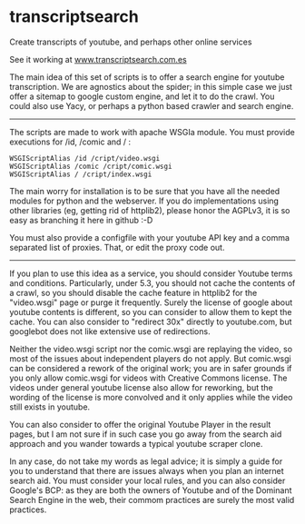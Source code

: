 transcriptsearch
================

Create transcripts of youtube, and perhaps other online services

See it working at www.transcriptsearch.com.es

The main idea of this set of scripts is to offer a search engine for
youtube transcription. We are agnostics about the spider; in this
simple case we just offer a sitemap to google custom engine, and
let it to do the crawl. You could also use Yacy, or perhaps
a python based crawler and search engine.


-------------------------

The scripts are made to work with apache WSGIa module.
You must provide executions for /id, /comic and / :

    WSGIScriptAlias /id /cript/video.wsgi
    WSGIScriptAlias /comic /cript/comic.wsgi
    WSGIScriptAlias / /cript/index.wsgi

The main worry for installation is to be sure that you have
all the needed modules for python and the webserver. If
you do implementations using other libraries (eg, getting 
rid of httplib2), please honor the AGPLv3, it is so easy
as branching it here in github :-D

You must also provide a configfile with  your youtube API key
and a comma separated list of proxies. That, or edit the
proxy code out.

--------------------------

If you plan to use this idea as a service, you should consider
Youtube terms and conditions. Particularly, under 5.3, 
you should not cache the contents of a crawl, so you should
disable the cache feature in httplib2 for the "video.wsgi" page 
or purge it frequently. Surely the license of google about
youtube contents is different, so you can consider to allow 
them to kept the cache. You can also consider to "redirect 30x"
directly to youtube.com, but googlebot does not like extensive
use of redirections.  

Neither the video.wsgi script nor the comic.wsgi are replaying
the video, so most of the issues about independent players
do not apply. But comic.wsgi can be considered a rework
of the original work; you are in safer grounds if you only
allow comic.wsgi for videos with Creative Commons license. The
videos under general youtube license also allow for 
reworking, but the wording of the license is more convolved
and it only applies while the video still exists in youtube.

You can also consider to offer the original Youtube Player
in the result pages, but I am not sure if in such case you
go away from the search aid approach and you wander 
towards a typical youtube scraper clone.

In any case, do not take my words as legal advice; it is
simply a guide for you to understand that there are issues
always when you plan an internet search aid. You must consider
your local rules, and you can also consider Google's BCP:
as they are both the owners of Youtube and of the Dominant
Search Engine in the web, their commom practices are surely
the most valid practices.


